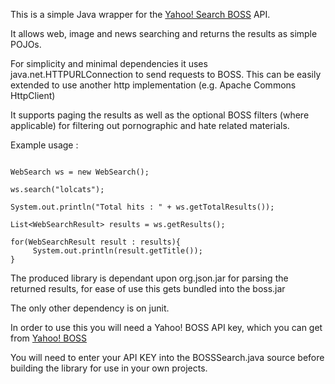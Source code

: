 This is a simple Java wrapper for the [Yahoo! Search BOSS](http://developer.yahoo.com/search/boss/) API.

It allows web, image and news searching and returns the results as simple POJOs.

For simplicity and minimal dependencies it uses java.net.HTTPURLConnection to send requests to BOSS.  This can be easily extended to use another http implementation (e.g. Apache Commons HttpClient)

It supports paging the results as well as the optional BOSS filters (where applicable) for filtering out pornographic and hate related materials.

Example usage :

```

WebSearch ws = new WebSearch();

ws.search("lolcats");

System.out.println("Total hits : " + ws.getTotalResults());

List<WebSearchResult> results = ws.getResults();

for(WebSearchResult result : results){
     System.out.println(result.getTitle());
}

```

The produced library is dependant upon org.json.jar for parsing the returned results, for ease of use this gets bundled into the boss.jar

The only other dependency is on junit.

In order to use this you will need a Yahoo! BOSS API key, which you can get from [Yahoo! BOSS](http://developer.yahoo.com/search/boss/)

You will need to enter your API KEY into the BOSSSearch.java source before building the library for use in your own projects.